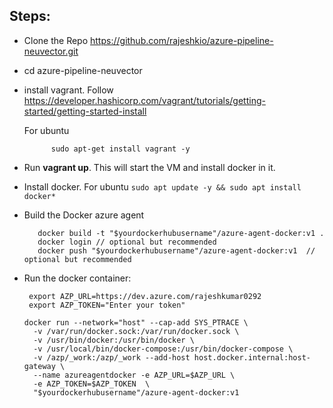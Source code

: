## Steps:

 - Clone the Repo https://github.com/rajeshkio/azure-pipeline-neuvector.git
 - cd azure-pipeline-neuvector
 - install vagrant. Follow https://developer.hashicorp.com/vagrant/tutorials/getting-started/getting-started-install 

   For ubuntu
   ```shell
         sudo apt-get install vagrant -y
   ```

 - Run **vagrant up**. This will start the VM and install docker in it.
 - Install docker. For ubuntu `sudo apt update -y && sudo apt install docker*`
 - Build the Docker azure agent 

   ```shell
      docker build -t "$yourdockerhubusername"/azure-agent-docker:v1 .
      docker login // optional but recommended
      docker push "$yourdockerhubusername"/azure-agent-docker:v1  // optional but recommended
   ```
 - Run the docker container:
    
      ```shell
       export AZP_URL=https://dev.azure.com/rajeshkumar0292
       export AZP_TOKEN="Enter your token"

	docker run --network="host" --cap-add SYS_PTRACE \
		-v /var/run/docker.sock:/var/run/docker.sock \
	 	-v /usr/bin/docker:/usr/bin/docker \
	 	-v /usr/local/bin/docker-compose:/usr/bin/docker-compose \
	 	-v /azp/_work:/azp/_work --add-host host.docker.internal:host-gateway \
	 	--name azureagentdocker -e AZP_URL=$AZP_URL \
	 	-e AZP_TOKEN=$AZP_TOKEN  \
		"$yourdockerhubusername"/azure-agent-docker:v1
      
    ```

 
